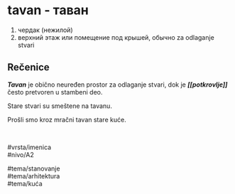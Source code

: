 # tavan - таван

1. чердак (нежилой)  
2. верхний этаж или помещение под крышей, обычно za odlaganje stvari

## Rečenice

***Tavan*** je obično neuređen prostor za odlaganje stvari, dok je ***[[potkrovlje]]*** često pretvoren u stambeni deo.

Stare stvari su smeštene na tavanu.

Prošli smo kroz mračni tavan stare kuće.

<br>

#vrsta/imenica  
#nivo/A2  

#tema/stanovanje  
#tema/arhitektura  
#tema/kuća  
